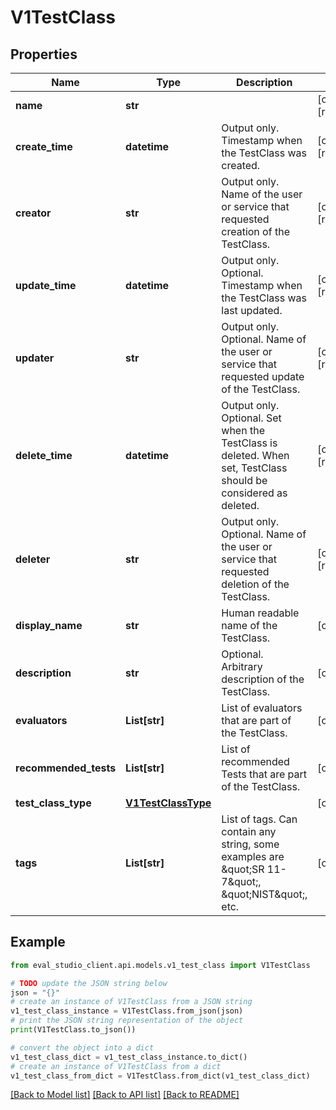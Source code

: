 # V1TestClass


## Properties

Name | Type | Description | Notes
------------ | ------------- | ------------- | -------------
**name** | **str** |  | [optional] [readonly] 
**create_time** | **datetime** | Output only. Timestamp when the TestClass was created. | [optional] [readonly] 
**creator** | **str** | Output only. Name of the user or service that requested creation of the TestClass. | [optional] [readonly] 
**update_time** | **datetime** | Output only. Optional. Timestamp when the TestClass was last updated. | [optional] [readonly] 
**updater** | **str** | Output only. Optional. Name of the user or service that requested update of the TestClass. | [optional] [readonly] 
**delete_time** | **datetime** | Output only. Optional. Set when the TestClass is deleted. When set, TestClass should be considered as deleted. | [optional] [readonly] 
**deleter** | **str** | Output only. Optional. Name of the user or service that requested deletion of the TestClass. | [optional] [readonly] 
**display_name** | **str** | Human readable name of the TestClass. | [optional] 
**description** | **str** | Optional. Arbitrary description of the TestClass. | [optional] 
**evaluators** | **List[str]** | List of evaluators that are part of the TestClass. | [optional] 
**recommended_tests** | **List[str]** | List of recommended Tests that are part of the TestClass. | [optional] 
**test_class_type** | [**V1TestClassType**](V1TestClassType.md) |  | [optional] 
**tags** | **List[str]** | List of tags. Can contain any string, some examples are \&quot;SR 11-7\&quot;, \&quot;NIST\&quot;, etc. | [optional] 

## Example

```python
from eval_studio_client.api.models.v1_test_class import V1TestClass

# TODO update the JSON string below
json = "{}"
# create an instance of V1TestClass from a JSON string
v1_test_class_instance = V1TestClass.from_json(json)
# print the JSON string representation of the object
print(V1TestClass.to_json())

# convert the object into a dict
v1_test_class_dict = v1_test_class_instance.to_dict()
# create an instance of V1TestClass from a dict
v1_test_class_from_dict = V1TestClass.from_dict(v1_test_class_dict)
```
[[Back to Model list]](../README.md#documentation-for-models) [[Back to API list]](../README.md#documentation-for-api-endpoints) [[Back to README]](../README.md)


